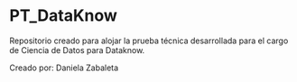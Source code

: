# PT_DataKnow
Repositorio creado para alojar la prueba técnica desarrollada para el cargo de Ciencia de Datos para Dataknow.  

Creado por: Daniela Zabaleta
